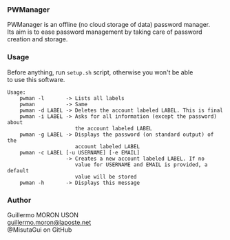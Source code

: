 ### PWManager  
  
PWManager is an offline (no cloud storage of data) password manager.  
Its aim is to ease password management by taking care of password  
creation and storage.  
  
### Usage  
  
Before anything, run `setup.sh` script, otherwise you won't be able  
to use this software.  
  
```
Usage: 
    pwman -l       -> Lists all labels
    pwman          -> Same
    pwman -d LABEL -> Deletes the account labeled LABEL. This is final
    pwman -i LABEL -> Asks for all information (except the password) about
                      the account labeled LABEL
    pwman -g LABEL -> Displays the password (on standard output) of the
                      account labeled LABEL
    pwman -c LABEL [-u USERNAME] [-e EMAIL]
                   -> Creates a new account labeled LABEL. If no 
                      value for USERNAME and EMAIL is provided, a default
                      value will be stored
    pwman -h       -> Displays this message
```
  
### Author  
  
Guillermo MORON USON  
guillermo.moron@laposte.net  
@MisutaGui on GitHub  
